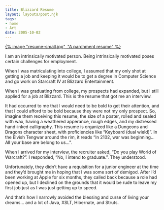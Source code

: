 ```yaml
---
title: Blizzard Resume
layout: layouts/post.njk
tags:
- home
- Art
date: 2005-10-02
---
```


[{% image "resume-small.jpg", "A parchment resume" %}](resume-large.jpg)

I am an intrinsically motivated person.
Being intrinsically motivated poses certain challenges for employment.

When I was matriculating into college, I assumed that my only shot at getting a
job and keeping it would be to get a degree in Computer Science and go work on
Starcraft IV at Blizzard Entertainment.

When I was graduating from college, my prospects had expanded, but I still
applied for a job at Blizzard.
This is the resume that got me an interview.

It had occurred to me that I would need to be bold to get their attention, and
that I could afford to be bold because they were not my only prospect.
So, imagine them receiving this resume, the size of a poster, rolled and sealed
with wax, having a weathered apperance, rough edges, and my distressed
hand-inked calligraphy.
This resume is organized like a Dungeons and Dragons character sheet, with
proficiencies like “Keyboard (dual wield)”.
In the Elvish Tengwar around the rim, it reads “In 2102, war was beginning… All
your base are belong to us…”.

When I arrived for my interview, the recruiter asked, “Do you play World of
Warcraft?”.
I responded, “No, I intend to graduate.”.
They understood.

Unfortunately, they didn’t have a requisition for a junior engineer at the time
and they’d brought me in hoping that I was some sort of demigod.
After I’d been working at Apple for six months, they called back because a role
had opened up, but I declined on the grounds that it would be rude to leave my
first job just as I was just getting up to speed.

And that’s how I narrowly avoided the blessing and curse of living your dreams…
and a lot of Java, XSLT, Hibernate, and Struts.
